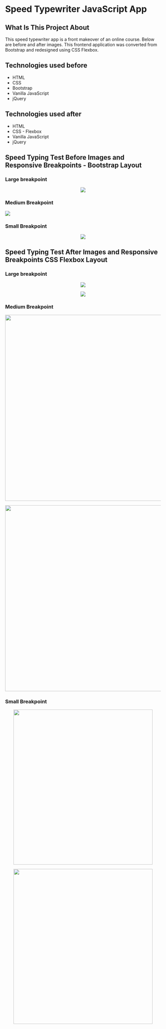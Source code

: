 # Speed Typewriter JavaScript App

## What Is This Project About
This speed typewriter app is a front makeover of an online course. Below are before and after images. This frontend application was converted from Bootstrap and redesigned using CSS Flexbox. 

## Technologies used before
* HTML
* CSS
* Bootstrap
* Vanilla JavaScript
* jQuery

## Technologies used after
* HTML
* CSS - Flexbox
* Vanilla JavaScript
* jQuery

## Speed Typing Test Before Images and Responsive Breakpoints - Bootstrap Layout

### Large breakpoint
<p align='center'>
    <img src='readme/images/beforebig.png'></img>
</p>

### Medium Breakpoint
<img src='readme/images/beforemedium.png'></img>


### Small Breakpoint
<p align='center'>
    <img src='readme/images/beforesmall.png'></img>
</p>

## Speed Typing Test After Images and Responsive Breakpoints CSS Flexbox Layout

### Large breakpoint
<p align='center'>
    <img src='readme/images/afterlargetop.png'></img>
</p>

<p align='center'>
<img src='readme/images/afterlargebottom.png'></img>
</p>

### Medium Breakpoint
<p align='center'>
<img src='readme/images/aftermedium.png' width="600" height="600"></img>
</p>

<p align='center'>
<img src='readme/images/aftermediumbottom.png' width="600" height="600"></img>
</p>

### Small Breakpoint
<p align='center'>
<img src='readme/images/aftersmall.png' width="450" height="500"></img>
</p>
<p align='center'>
<img src='readme/images/aftermsallbottom.png' width="450" height="500"></img>
</p>

